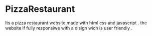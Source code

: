 # PizzaRestaurant
Its a pizza restaurant website made with html css and javascript . the website if fully responsiwe with a disign wich is user friendly .
